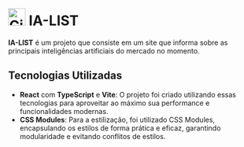 # <img src="https://github.com/user-attachments/assets/61d76195-834a-4a02-a53a-609859759e0b" alt="CircleIcon" width="35"/> IA-LIST

**IA-LIST** é um projeto que consiste em um site que informa sobre as principais inteligências artificiais do mercado no momento.

## Tecnologias Utilizadas

- **React** com **TypeScript** e **Vite**: O projeto foi criado utilizando essas tecnologias para aproveitar ao máximo sua performance e funcionalidades modernas.
- **CSS Modules**: Para a estilização, foi utilizado CSS Modules, encapsulando os estilos de forma prática e eficaz, garantindo modularidade e evitando conflitos de estilos.

